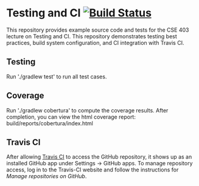 # Testing and CI [![Build Status](https://app.travis-ci.com/rjust/testing-ci-gradle.svg?branch=master)](https://app.travis-ci.com/github/rjust/testing-ci-gradle)
This repository provides example source code and tests for the CSE 403 lecture
on Testing and CI. This repository demonstrates testing best practices, build
system configuration, and CI integration with Travis CI.

## Testing
Run './gradlew test' to run all test cases.

## Coverage
Run './gradlew cobertura' to compute the coverage results. After completion, you can
view the html coverage report: build/reports/cobertura/index.html

## Travis CI
After allowing [Travis CI](https://travis-ci.com) to access the GitHub repository,
it shows up as an installed GitHub app under Settings -> GitHub apps. To manage
repository access, log in to the Travis-CI website and follow the instructions
for *Manage repositories on GitHub*.
